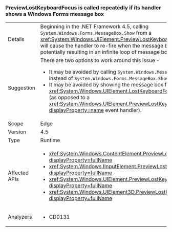 ### PreviewLostKeyboardFocus is called repeatedly if its handler shows a Windows Forms message box

|   |   |
|---|---|
|Details|Beginning in the .NET Framework 4.5, calling <code>System.Windows.Forms.MessageBox.Show</code> from a <xref:System.Windows.UIElement.PreviewLostKeyboardFocus> handler will cause the handler to re-fire when the message box is closed, potentially resulting in an infinite loop of message boxes.|
|Suggestion|There are two options to work around this issue -<ul><li>It may be avoided by calling <code>System.Windows.MessageBox.Show</code> instead of <code>System.Windows.Forms.MessageBox.Show</code>.</li><li>It may be avoided by showing the message box from a <xref:System.Windows.UIElement.LostKeyboardFocus> event handler (as opposed to a <xref:System.Windows.UIElement.PreviewLostKeyboardFocus?displayProperty=name> event handler).</li></ul>|
|Scope|Edge|
|Version|4.5|
|Type|Runtime|
|Affected APIs|<ul><li><xref:System.Windows.ContentElement.PreviewLostKeyboardFocus?displayProperty=fullName></li><li><xref:System.Windows.IInputElement.PreviewLostKeyboardFocus?displayProperty=fullName></li><li><xref:System.Windows.UIElement.PreviewLostKeyboardFocus?displayProperty=fullName></li><li><xref:System.Windows.UIElement3D.PreviewLostKeyboardFocus?displayProperty=fullName></li></ul>|
|Analyzers|<ul><li>CD0131</li></ul>|

